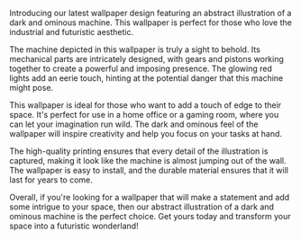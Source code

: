 <!--
Write me content for website with wallpaper "A wallpaper featuring an abstract illustration of a dark and ominous machine, with glowing red lights and mechanical parts."
-->

<!--font:"Montserrat"-->

Introducing our latest wallpaper design featuring an abstract illustration of a dark and ominous machine. This wallpaper is perfect for those who love the industrial and futuristic aesthetic.

The machine depicted in this wallpaper is truly a sight to behold. Its mechanical parts are intricately designed, with gears and pistons working together to create a powerful and imposing presence. The glowing red lights add an eerie touch, hinting at the potential danger that this machine might pose.

This wallpaper is ideal for those who want to add a touch of edge to their space. It's perfect for use in a home office or a gaming room, where you can let your imagination run wild. The dark and ominous feel of the wallpaper will inspire creativity and help you focus on your tasks at hand.

The high-quality printing ensures that every detail of the illustration is captured, making it look like the machine is almost jumping out of the wall. The wallpaper is easy to install, and the durable material ensures that it will last for years to come.

Overall, if you're looking for a wallpaper that will make a statement and add some intrigue to your space, then our abstract illustration of a dark and ominous machine is the perfect choice. Get yours today and transform your space into a futuristic wonderland!
